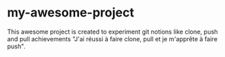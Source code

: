 # my-awesome-project
This awesome project is created to experiment git notions like clone, push and pull
achievements
"J'ai réussi à faire clone, pull et je m'apprête à faire push".

